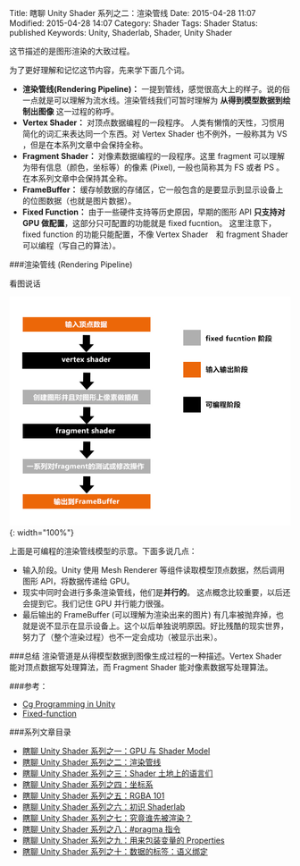 Title: 瞎聊 Unity Shader 系列之二：渲染管线
Date: 2015-04-28 11:07
Modified: 2015-04-28 14:07
Category: Shader
Tags: Shader
Status: published
Keywords: Unity, Shaderlab, Shader, Unity Shader

这节描述的是图形渲染的大致过程。

为了更好理解和记忆这节内容，先来学下面几个词。

- **渲染管线(Rendering Pipeline)：** 一提到管线，感觉很高大上的样子。说的俗一点就是可以理解为流水线。渲染管线我们可暂时理解为 **从得到模型数据到绘制出图像** 这一过程的称呼。
- **Vertex Shader：** 对顶点数据编程的一段程序。 人类有懒惰的天性，习惯用简化的词汇来表达同一个东西。对 Vertex Shader 也不例外，一般称其为 VS ，但是在本系列文章中会保持全称。
- **Fragment Shader：** 对像素数据编程的一段程序。这里 fragment 可以理解为带有信息（颜色，坐标等）的像素 (Pixel), 一般也简称其为 FS 或者 PS 。 在本系列文章中会保持其全称。
- **FrameBuffer：** 缓存帧数据的存储区，它一般包含的是要显示到显示设备上的位图数据（也就是图片数据）。
- **Fixed Function：** 由于一些硬件支持等历史原因，早期的图形 API  **只支持对 GPU 做配置**，这部分只可配置的功能就是 fixed fucntion。
这里注意下，fixed function 的功能只能配置，不像 Vertex Shader　和 fragment Shader 可以编程（写自己的算法）。


###渲染管线 (Rendering Pipeline)

看图说话

![2.renderingpipeline.jpg](images/Shader/2/rendering-pipeline.jpg){: width="100%"}

上面是可编程的渲染管线模型的示意。下面多说几点：

 - 输入阶段。Unity 使用 Mesh Renderer 等组件读取模型顶点数据，然后调用图形 API，将数据传递给 GPU。
 - 现实中同时会进行多条渲染管线，他们是**并行的**。 这点概念比较重要，以后还会提到它。我们记住 GPU 并行能力很强。
 - 最后输出的 FrameBuffer (可以理解为渲染出来的图片) 有几率被抛弃掉，也就是说不显示在显示设备上。这个以后单独说明原因。好比残酷的现实世界，努力了（整个渲染过程）也不一定会成功（被显示出来）。


###总结
渲染管道是从得模型数据到图像生成过程的一种描述。Vertex Shader 能对顶点数据写处理算法，而 Fragment Shader 能对像素数据写处理算法。


###参考：
- [Cg Programming in Unity](http://en.wikibooks.org/wiki/Cg_Programming/Programmable_Graphics_Pipeline)
- [Fixed-function](http://en.wikipedia.org/wiki/Fixed-function)


###系列文章目录
- [瞎聊 Unity Shader 系列之一：GPU 与 Shader Model]({filename}/Shader_1.md)
- [瞎聊 Unity Shader 系列之二：渲染管线]({filename}/Shader_2.md)
- [瞎聊 Unity Shader 系列之三：Shader 土地上的语言们]({filename}/Shader_3.md)
- [瞎聊 Unity Shader 系列之四：坐标系]({filename}/Shader_4.md)
- [瞎聊 Unity Shader 系列之五：RGBA 101]({filename}/Shader_5.md)
- [瞎聊 Unity Shader 系列之六：初识 Shaderlab]({filename}/Shader_6.md)
- [瞎聊 Unity Shader 系列之七：究竟谁先被渲染？]({filename}/Shader_7.md)
- [瞎聊 Unity Shader 系列之八：#pragma 指令]({filename}/Shader_8.md)
- [瞎聊 Unity Shader 系列之九：用来包装变量的 Properties]({filename}/Shader_9.md)
- [瞎聊 Unity Shader 系列之十：数据的标签：语义绑定]({filename}/Shader_10.md)
